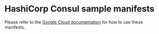 # HashiCorp Consul sample manifests

Please refer to the [Google Cloud documentation](https://cloud.google.com/stackdriver/docs/managed-prometheus/exporters/consul) for how to use these manifests.